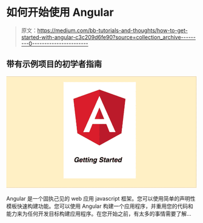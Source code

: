 # 如何开始使用 Angular

> 原文：<https://medium.com/bb-tutorials-and-thoughts/how-to-get-started-with-angular-c3c209d6fe90?source=collection_archive---------0----------------------->

## 带有示例项目的初学者指南

![](img/a1355dcc59f01296a845d0167b6e6036.png)

Angular 是一个固执己见的 web 应用 javascript 框架。您可以使用简单的声明性模板快速构建功能。您可以使用 Angular 构建一个应用程序，并重用您的代码和能力来为任何开发目标构建应用程序。在您开始之前，有太多的事情需要了解…